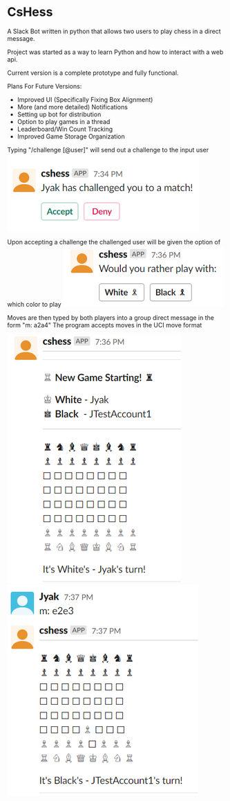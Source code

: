 # CsHess
A Slack Bot written in python that allows two users to play chess in a direct message.

Project was started as a way to learn Python and how to interact with a web api. 

Current version is a complete prototype and fully functional. 

Plans For Future Versions:
- Improved UI (Specifically Fixing Box Alignment)
- More (and more detailed) Notifications
- Setting up bot for distribution
- Option to play games in a thread
- Leaderboard/Win Count Tracking
- Improved Game Storage Organization

Typing "/challenge [@user]" will send out a challenge to the input user    
![Capture 1](/Images/Capture1.PNG)

Upon accepting a challenge the challenged user will be given the option of which color to play
![Capture 2](/Images/Capture2.PNG)

Moves are then typed by both players into a group direct message in the form "m: a2a4" The program accepts moves in the UCI move format

![Capture 3](/Images/Capture3.PNG)
![Capture 4](/Images/Capture4.PNG)

